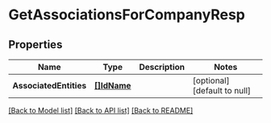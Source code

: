 # GetAssociationsForCompanyResp

## Properties
Name | Type | Description | Notes
------------ | ------------- | ------------- | -------------
**AssociatedEntities** | [**[]IdName**](IdName.md) |  | [optional] [default to null]

[[Back to Model list]](../README.md#documentation-for-models) [[Back to API list]](../README.md#documentation-for-api-endpoints) [[Back to README]](../README.md)

